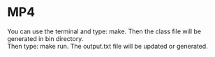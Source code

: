 # MP4
You can use the terminal and type: make. Then the class file will be generated in bin directory.\
Then type: make run. The output.txt file will be updated or generated.
